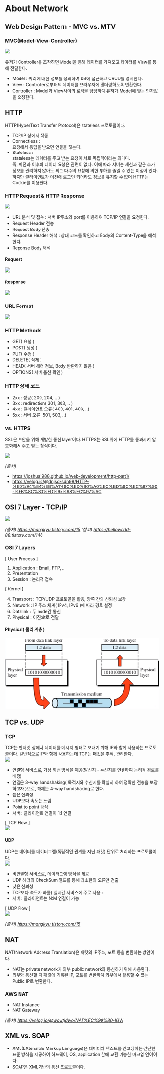 # About Network
## Web Design Pattern - MVC vs. MTV

### MVC(Model-View-Controller)
![](https://media.vlpt.us/images/inyong_pang/post/9205bb36-7b6b-45d3-bca5-f03e6c22ff92/image.png)

유저가 Controller를 조작하면 Model을 통해 데이터를 가져오고 데이터를 View를 통해 전달한다.
- Model : 쿼리에 대한 정보를 정의하여 DB에 접근하고 CRUD를 명시한다.  
- View : Controller로부터의 데이터를 브라우저에 랜더링하도록 변환한다.
- Controller : Model과 View사이의 로직을 담당하여 유저가 Model에 맞는 인자값을 요청한다.

## HTTP
HTTP(HyperText Transfer Protocol)은 stateless 프로토콜이다. 

- TCP/IP 상에서 작동 
- Connectless :  
요청해서 응답을 받으면 연결을 끊는다.
- Stateless :   
    stataless는 데이터를 주고 받는 요청이 서로 독립적이라는 의미다.  
    즉, 이전과 이후의 데이터 요청은 관련이 없다.
    이에 따라 서버는 세션과 같은 추가 정보를 관리하지 않아도 되고 다수의 요청에 의한 부하를 줄일 수 있는 이점이 있다. 하지만 클라이언트가 이전에 로그인 되더라도 
    정보를 유지할 수 없어 HTTP는 Cookie를 이용한다.


### HTTP Request & HTTP Response
![](https://joshua1988.github.io/images/posts/web/http/http-full-structure.png)

- URL 분석 및 접속 : 서버 IP주소와 port를 이용하여 TCP/IP 연결을 요청한다.
- Request Header 전송
- Request Body 전송
- Response Header 해석 : 상태 코드를 확인하고 Body의 Content-Type을 해석한다.
- Reponse Body 해석

#### Request
![](https://media.vlpt.us/images/dnjscksdn98/post/319733fc-8fcb-48d3-8880-7932485162ee/http_request.png)

#### Response
![](https://media.vlpt.us/images/dnjscksdn98/post/42caeb0f-83f0-41e3-bfc7-ad169dbed518/http_response.png)


### URL Format
![](https://joshua1988.github.io/images/posts/web/http/url-structure.png)

### HTTP Methods
- GET( 요청 )
- POST( 생성 )
- PUT( 수정 )
- DELETE( 삭제 )
- HEAD( 서버 헤더 정보, Body 반환하지 않음 )
- OPTIONS( 서버 옵션 확인 )

### HTTP 상태 코드
- 2xx : 성공( 200, 204, .. )
- 3xx : redirection( 301, 303, .. )
- 4xx : 클라이언트 오류( 400, 401, 403, ..)
- 5xx : 서버 오류( 501, 503, ..)

### vs. HTTPS
SSL은 보안을 위해 개발한 통신 layer이다. HTTPS는 SSL위에 HTTP를 통과시켜 암호화해서 주고 받는 형식이다.

![](https://media.vlpt.us/images/dnjscksdn98/post/e0fc9ec6-24fb-402b-a6bc-9492c5371a5b/https.png)


*(출처)*
- https://joshua1988.github.io/web-development/http-part1/
- https://velog.io/@dnjscksdn98/HTTP-%ED%94%84%EB%A1%9C%ED%86%A0%EC%BD%9C%EC%97%90-%EB%8C%80%ED%95%98%EC%97%AC

## OSI 7 Layer - TCP/IP
![](https://t1.daumcdn.net/cfile/tistory/99F6363359FDDC9E1F)

*(출처) https://mangkyu.tistory.com/15*
*(참고) https://helloworld-88.tistory.com/146*

### OSI 7 Layers

[ User Process ]

1. Application : Email, FTP, ..
2. Presentation 
3. Session : 논리적 접속

[ Kernel ]

4. Transport : TCP/UDP 프로토콜을 활용, 양쪽 간의 신뢰성 보장
5. Network : IP 주소 체계( IPv4, IPv6 )에 따라 경로 설정
6. Datalink : 두 node간 통신
7. Physical : 이진bit로 전달


#### Physical( 물리 계층 )
![](./png/2022-01-08-17-21-58.png)


## TCP vs. UDP

### TCP
TCP는 인터넷 상에서 데이터를 메시지 형태로 보내기 위해 IP와 함께 사용하는 프로토콜이다.
일반적으로 IP와 함께 사용하는데 TCP는 패킷을 추적, 관리한다.  
![](https://t1.daumcdn.net/cfile/tistory/991BEB3359FEB5712F)


- 연결형 서비스로, 가상 회선 방식을 제공(발신지 - 수신지를 연결하여 논리적 경로를 배정)
- 연결은 3-way handshaking( 목적지와 수신지를 확실히 하여 정확한 전송을 보장하고자 )으로, 해제는 4-way handshaking로 한다.
- 높은 신뢰성
- UDP보다 속도는 느림
- Point to point 방식
- 서버 : 클라이언트 연결이 1:1 연결

[ TCP Flow ]  
![](https://t1.daumcdn.net/cfile/tistory/99C5C63359FEB5DC06)


#### UDP
UDP는 데이터를 데이터그램(독립적인 관계를 지닌 패킷) 단위로 처리하는 프로토콜이다.  
![](https://t1.daumcdn.net/cfile/tistory/9969973359FEB59309)

- 비연결형 서비스로, 데이터그램 방식을 제공
- UDP 헤더의 CheckSum 필드를 통해 최소한의 오류만 검출
- 낮은 신뢰성
- TCP보다 속도가 빠름( 실시간 서비스에 주로 사용 )
- 서버 : 클라이언트는 N:M 연결이 가능

[ UDP Flow ]  
![](https://t1.daumcdn.net/cfile/tistory/9934293359FEB5EE38)

*(출처) https://mangkyu.tistory.com/15*

## NAT
NAT(Network Address Translation)은 패킷의 IP주소, 포트 등을 변환하는 방안이다.

- NAT는 private network가 외부 public network와 통신하기 위해 사용된다.
- 외부와 통신할 때 패킷에 기록된 IP, 포트를 변환하여 외부에서 활용할 수 있는 Public IP로 변환한다.

### AWS NAT
- NAT Instance
- NAT Gateway

*(출처) https://velog.io/@wowtjdwo/NAT%EC%99%80-IGW*


## XML vs. SOAP
- XML(EXtensible Markup Language)은 데이터와 텍스트를 인코딩하는 간단한 표준 방식을 제공하여 하드웨어, OS, application 간에 교환 가능한 마크업 언어이다.
- SOAP은 XML기반의 통신 프로토콜이다.